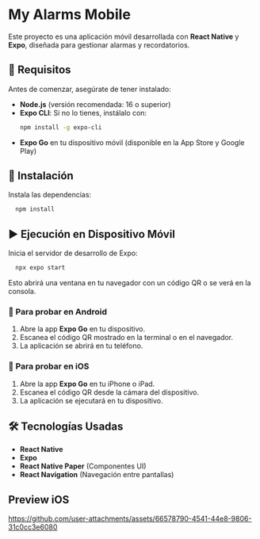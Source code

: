 # My Alarms Mobile

Este proyecto es una aplicación móvil desarrollada con **React Native** y **Expo**, diseñada para gestionar alarmas y recordatorios.

## 📲 Requisitos

Antes de comenzar, asegúrate de tener instalado:

- **Node.js** (versión recomendada: 16 o superior)
- **Expo CLI**: Si no lo tienes, instálalo con:
  ```sh
  npm install -g expo-cli
  ```
- **Expo Go** en tu dispositivo móvil (disponible en la App Store y Google Play)

## 🚀 Instalación

Instala las dependencias:

```sh
  npm install
```

## ▶️ Ejecución en Dispositivo Móvil

Inicia el servidor de desarrollo de Expo:

```sh
  npx expo start
```

Esto abrirá una ventana en tu navegador con un código QR o se verá en la consola.

### 📱 Para probar en Android

1. Abre la app **Expo Go** en tu dispositivo.
2. Escanea el código QR mostrado en la terminal o en el navegador.
3. La aplicación se abrirá en tu teléfono.

### 🍏 Para probar en iOS

1. Abre la app **Expo Go** en tu iPhone o iPad.
2. Escanea el código QR desde la cámara del dispositivo.
3. La aplicación se ejecutará en tu dispositivo.

## 🛠 Tecnologías Usadas

- **React Native**
- **Expo**
- **React Native Paper** (Componentes UI)
- **React Navigation** (Navegación entre pantallas)

## Preview iOS

https://github.com/user-attachments/assets/66578790-4541-44e8-9806-31c0cc3e6080

